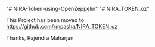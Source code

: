 "# NIRA-Token-using-OpenZeppelin" 
"# NIRA_TOKEN_oz"

This Project has been moved to https://github.com/rmpasha/NIRA_TOKEN_oz 

Thanks, 
Rajendra Maharjan
